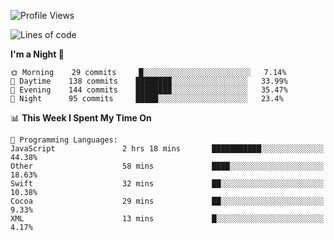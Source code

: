 <!--START_SECTION:waka-->
![Profile Views](http://img.shields.io/badge/Profile%20Views-0-blue)

![Lines of code](https://img.shields.io/badge/From%20Hello%20World%20I%27ve%20Written-150929%20lines%20of%20code-blue)

**I'm a Night 🦉** 

```text
🌞 Morning    29 commits     █░░░░░░░░░░░░░░░░░░░░░░░░   7.14% 
🌆 Daytime    138 commits    ████████░░░░░░░░░░░░░░░░░   33.99% 
🌃 Evening    144 commits    ████████░░░░░░░░░░░░░░░░░   35.47% 
🌙 Night      95 commits     █████░░░░░░░░░░░░░░░░░░░░   23.4%

```


📊 **This Week I Spent My Time On** 

```text
💬 Programming Languages: 
JavaScript               2 hrs 18 mins       ███████████░░░░░░░░░░░░░░   44.38% 
Other                    58 mins             ████░░░░░░░░░░░░░░░░░░░░░   18.63% 
Swift                    32 mins             ██░░░░░░░░░░░░░░░░░░░░░░░   10.38% 
Cocoa                    29 mins             ██░░░░░░░░░░░░░░░░░░░░░░░   9.33% 
XML                      13 mins             █░░░░░░░░░░░░░░░░░░░░░░░░   4.17%

```


<!--END_SECTION:waka-->
